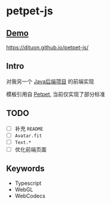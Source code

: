 # petpet-js

## [Demo](https://dituon.github.io/petpet-js/)

https://dituon.github.io/petpet-js/

## Intro

对我另一个 [Java后端项目](https://github.com/Dituon/petpet-js) 的前端实现

模板引用自 [Petpet](https://github.com/Dituon/petpet), 当前仅实现了部分标准

## TODO

- [ ] 补充 `README`
- [ ] `Avatar.fit`
- [ ] `Text.*`
- [ ] 优化前端页面

## Keywords

- Typescript
- WebGL
- WebCodecs